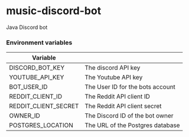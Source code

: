 # music-discord-bot
Java Discord bot

### Environment variables
| Variable                |                          |
|----------------------|---------------------------------------------------|
| DISCORD_BOT_KEY      | The discord API key                               |
| YOUTUBE_API_KEY      | The Youtube API key                               |
| BOT_USER_ID          | The User ID for the bots account                               |
| REDDIT_CLIENT_ID     | The Reddit API client ID                               |
| REDDIT_CLIENT_SECRET | The Reddit API client secret                             |
| OWNER_ID             | The Discord ID of the bot owner                   |
| POSTGRES_LOCATION    | The URL of the Postgres database